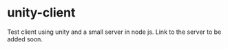 # unity-client

Test client using unity and a small server in node js. Link to the server to be added soon.
